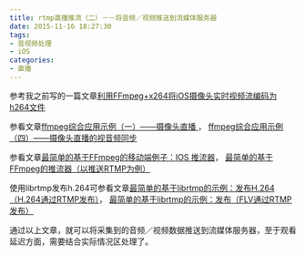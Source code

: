 ```yaml
---
title: rtmp直播推流（二）－－将音频／视频推送到流媒体服务器
date: 2015-11-16 18:27:30
tags:
- 音视频处理
- iOS
categories:
- 直播
---
```


参考我之前写的一篇文章[利用FFmpeg+x264将iOS摄像头实时视频流编码为h264文件](https://depthlove.github.io/2015/09/18/use-ffmpeg-and-x264-encode-iOS-camera-video-to-h264/)

参看文章[ffmpeg综合应用示例（一）——摄像头直播 ](http://blog.csdn.net/nonmarking/article/details/48022387)，       [ffmpeg综合应用示例（四）——摄像头直播的视音频同步](http://blog.csdn.net/nonmarking/article/details/50522413)

参看文章[最简单的基于FFmpeg的移动端例子：IOS 推流器](http://blog.csdn.net/leixiaohua1020/article/details/47072519)，      [ 最简单的基于FFmpeg的推流器（以推送RTMP为例）](http://blog.csdn.net/leixiaohua1020/article/details/39803457)

<!-- more -->

使用librtmp发布h.264可参看文章[最简单的基于librtmp的示例：发布H.264（H.264通过RTMP发布）](http://blog.csdn.net/leixiaohua1020/article/details/42105049)，     [最简单的基于librtmp的示例：发布（FLV通过RTMP发布）](http://blog.csdn.net/leixiaohua1020/article/details/42104945)

通过以上文章，就可以将采集到的音频／视频数据推送到流媒体服务器，至于观看延迟方面，需要结合实际情况区处理了。